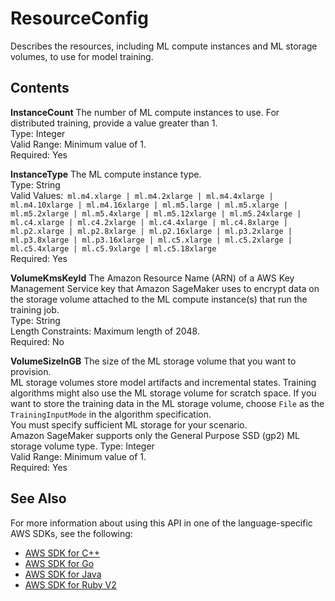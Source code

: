 # ResourceConfig<a name="API_ResourceConfig"></a>

Describes the resources, including ML compute instances and ML storage volumes, to use for model training\. 

## Contents<a name="API_ResourceConfig_Contents"></a>

 **InstanceCount**   <a name="SageMaker-Type-ResourceConfig-InstanceCount"></a>
The number of ML compute instances to use\. For distributed training, provide a value greater than 1\.   
Type: Integer  
Valid Range: Minimum value of 1\.  
Required: Yes

 **InstanceType**   <a name="SageMaker-Type-ResourceConfig-InstanceType"></a>
The ML compute instance type\.   
Type: String  
Valid Values:` ml.m4.xlarge | ml.m4.2xlarge | ml.m4.4xlarge | ml.m4.10xlarge | ml.m4.16xlarge | ml.m5.large | ml.m5.xlarge | ml.m5.2xlarge | ml.m5.4xlarge | ml.m5.12xlarge | ml.m5.24xlarge | ml.c4.xlarge | ml.c4.2xlarge | ml.c4.4xlarge | ml.c4.8xlarge | ml.p2.xlarge | ml.p2.8xlarge | ml.p2.16xlarge | ml.p3.2xlarge | ml.p3.8xlarge | ml.p3.16xlarge | ml.c5.xlarge | ml.c5.2xlarge | ml.c5.4xlarge | ml.c5.9xlarge | ml.c5.18xlarge`   
Required: Yes

 **VolumeKmsKeyId**   <a name="SageMaker-Type-ResourceConfig-VolumeKmsKeyId"></a>
The Amazon Resource Name \(ARN\) of a AWS Key Management Service key that Amazon SageMaker uses to encrypt data on the storage volume attached to the ML compute instance\(s\) that run the training job\.  
Type: String  
Length Constraints: Maximum length of 2048\.  
Required: No

 **VolumeSizeInGB**   <a name="SageMaker-Type-ResourceConfig-VolumeSizeInGB"></a>
The size of the ML storage volume that you want to provision\.   
ML storage volumes store model artifacts and incremental states\. Training algorithms might also use the ML storage volume for scratch space\. If you want to store the training data in the ML storage volume, choose `File` as the `TrainingInputMode` in the algorithm specification\.   
You must specify sufficient ML storage for your scenario\.   
 Amazon SageMaker supports only the General Purpose SSD \(gp2\) ML storage volume type\. 
Type: Integer  
Valid Range: Minimum value of 1\.  
Required: Yes

## See Also<a name="API_ResourceConfig_SeeAlso"></a>

For more information about using this API in one of the language\-specific AWS SDKs, see the following:
+  [AWS SDK for C\+\+](http://docs.aws.amazon.com/goto/SdkForCpp/sagemaker-2017-07-24/ResourceConfig) 
+  [AWS SDK for Go](http://docs.aws.amazon.com/goto/SdkForGoV1/sagemaker-2017-07-24/ResourceConfig) 
+  [AWS SDK for Java](http://docs.aws.amazon.com/goto/SdkForJava/sagemaker-2017-07-24/ResourceConfig) 
+  [AWS SDK for Ruby V2](http://docs.aws.amazon.com/goto/SdkForRubyV2/sagemaker-2017-07-24/ResourceConfig) 